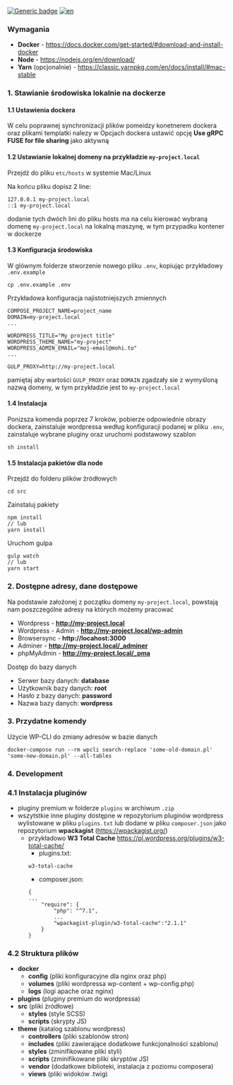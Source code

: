 [![Generic badge](https://img.shields.io/badge/verison-2.0-green.svg)](https://shields.io/)
[![en](https://img.shields.io/badge/lang-en-red.svg)](https://github.com/datacite/datacite-wordpress-theme/blob/main/README.md)

### Wymagania

- **Docker** - https://docs.docker.com/get-started/#download-and-install-docker
- **Node** - https://nodejs.org/en/download/
- **Yarn** (opcjonalnie) - https://classic.yarnpkg.com/en/docs/install/#mac-stable

### 1. Stawianie środowiska lokalnie na dockerze

#### 1.1 Ustawienia dockera

W celu poprawnej synchronizacji plików pomeidzy konetnerem dockera oraz plikami templatki nalezy w Opcjach dockera ustawić
opcję **Use gRPC FUSE for file sharing** jako aktywną

#### 1.2 Ustawianie lokalnej domeny na przykładzie ```my-project.local```

Przejdź do pliku `etc/hosts` w systemie Mac/Linux

Na końcu pliku dopisz 2 line:

```
127.0.0.1 my-project.local
::1 my-project.local
```
dodanie tych dwóch lini do pliku hosts ma na celu kierować wybraną domenę ```my-project.local``` na lokalną maszynę, w tym przypadku kontener w dockerze

#### 1.3 Konfiguracja środowiska

W glównym folderze stworzenie nowego pliku `.env`, kopiując przykładowy ```.env.example```

```
cp .env.example .env
```

Przykładowa konfiguracja najistotniejszych zmiennych

```
COMPOSE_PROJECT_NAME=project_name
DOMAIN=my-project.local
...

WORDPRESS_TITLE="My project title"
WORDPRESS_THEME_NAME="my-project"
WORDPRESS_ADMIN_EMAIL="moj-email@mohi.to"
...

GULP_PROXY=http://my-project.local
```
pamiętaj aby wartości ```GULP_PROXY``` oraz ```DOMAIN``` zgadzały sie z wymyśloną nazwą domeny, w tym przykładzie jest to ```my-project.local```

#### 1.4 Instalacja

Ponizsza komenda poprzez 7 kroków, pobierze odpowiednie obrazy dockera, zainstaluje wordpressa według konfiguracji podanej w pliku ```.env```, zainstaluje wybrane pluginy oraz uruchomi podstawowy szablon
```
sh install
```

#### 1.5 Instalacja pakietów dla node

Przejdź do folderu plików żródłowych

```
cd src
```

Zainstaluj pakiety

```
npm install
// lub
yarn install
```

Uruchom gulpa

```
gulp watch
// lub
yarn start
```

### 2. Dostępne adresy, dane dostępowe

Na podstawie założonej z początku domeny ```my-project.local```, powstają nam poszczególne adresy na których możemy pracować

- Wordpress - **http://my-project.local**
- Wordpress - Admin - **http://my-project.local/wp-admin**
- Browsersync - **http://locahost:3000**
- Adminer - **http://my-project.local/_adminer**
- phpMyAdmin - **http://my-project.local/_pma**

Dostęp do bazy danych

- Serwer bazy danych: **database**
- Użytkownik bazy danych: **root**
- Hasło z bazy danych: **password**
- Nazwa bazy danych: **wordpress**

### 3. Przydatne komendy

Użycie WP-CLI do zmiany adresów w bazie danych

```
docker-compose run --rm wpcli search-replace 'some-old-domain.pl' 'some-new-domain.pl' --all-tables
```

### 4. Development

### 4.1 Instalacja pluginów

- pluginy premium w folderze `plugins` w archiwum `.zip`
- wszytstkie inne pluginy dostępne w repozytorium pluginów wordpress wylistowane w pliku `plugins.txt` lub dodane w pliku `composer.json` jako
  repozytorium **wpackagist** (https://wpackagist.org/)
    - przykładowo **W3 Total Cache** https://pl.wordpress.org/plugins/w3-total-cache/
        - plugins.txt:
        ```
        w3-total-cache
        ```
        - composer.json:
        ```
        {
        ...
            "require": {
                "php": "^7.1",
                ...
                "wpackagist-plugin/w3-total-cache":"2.1.1"
            }
        }
        ```

### 4.2 Struktura plików

- **docker**
    - **config** (pliki konfiguracyjne dla nginx oraz php)
    - **volumes** (pliki wordpressa wp-content + wp-config.php)
    - **logs** (logi apache oraz nginx)
- **plugins** (pluginy premium do wordpressa)
- **src** (pliki żródłowe)
    - **styles** (style SCSS)
    - **scripts** (skrypty JS)
- **theme** (katalog szablonu wordpress)
    - **controllers** (pliki szablonów stron)
    - **includes** (pliki zawierające dodatkowe funkcjonalności szablonu)
    - **styles** (zminifikowane pliki styli)
    - **scripts** (zminifikowane pliki skryptów JS)
    - **vendor** (dodatkowe biblioteki, instalacja z poziomu composera)
    - **views** (pliki widoków .twig)
